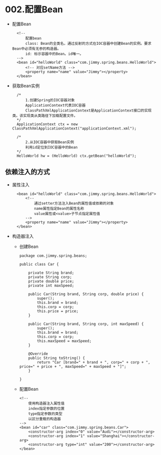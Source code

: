 # 002.配置Bean

* 配置Bean

		<!-- 
			配置bean 
			class: Bean的全类名，通过反射的方式在IOC容器中创建Bean的实例。要求Bean中必须有无参的构造器。
			id: 标示容器中的Bean。id唯一。
		-->
		<bean id="helloWorld" class="com.jimmy.spring.beans.HelloWorld">
			<!-- 对应setName方法 -->
			<property name="name" value="Jimmy"></property>
		</bean>

* 获取Bean实例

		/*
			1.创建Spring的IOC容器对象
			ApplicationContext代表IOC容器
			ClassPathXmlApplicationContext是ApplicationContext接口的实现类。该实现类从类路径下加载配置文件。
		*/
		ApplicationContext ctx = new ClassPathXmlApplicationContext("applicationContext.xml");
		
		/*
			2.从IOC容器中获取Bean实例
			利用id定位到IOC容器中的Bean
		*/
		HelloWorld hw = (HelloWorld) ctx.getBean("helloWorld");

## 依赖注入的方式

* 属性注入

		<bean id="helloWorld" class="com.jimmy.spring.beans.HelloWorld">
			<!-- 
				通过setter方法注入Bean的属性值或依赖的对象
				name属性指定Bean的属性名称
				value属性或<value>子节点指定属性值 
			-->
			<property name="name" value="Jimmy"></property>
		</bean>
		
* 构造器注入

  * 创建Bean
		
		package com.jimmy.spring.beans;
		
		public class Car {
			
			private String brand;
			private String corp;
			private double price;
			private int maxSpeed;
			
			public Car(String brand, String corp, double price) {
				super();
				this.brand = brand;
				this.corp = corp;
				this.price = price;
			}
		
			public Car(String brand, String corp, int maxSpeed) {
				super();
				this.brand = brand;
				this.corp = corp;
				this.maxSpeed = maxSpeed;
			}
		
			@Override
			public String toString() {
				return "Car [brand=" + brand + ", corp=" + corp + ", price=" + price + ", maxSpeed=" + maxSpeed + "]";
			}
			
		}

  * 配置Bean
		
		<!-- 
			使用构造器注入属性值
			index指定参数的位置
			type指定参数的类型
			以区分重载的构造器
		-->
		<bean id="car" class="com.jimmy.spring.beans.Car">
			<constructor-arg index="0" value="Audi"></constructor-arg>
			<constructor-arg index="1" value="Shanghai"></constructor-arg>
			<constructor-arg type="int" value="200"></constructor-arg>
		</bean>
		
